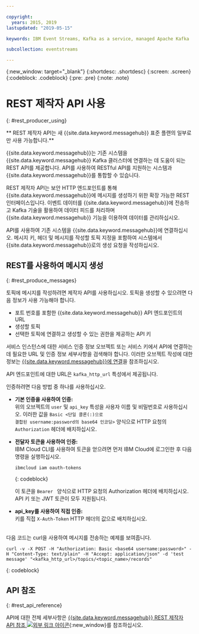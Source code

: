 ```yaml
---

copyright:
  years: 2015, 2019
lastupdated: "2019-05-15"

keywords: IBM Event Streams, Kafka as a service, managed Apache Kafka

subcollection: eventstreams

---
```


{:new_window: target="_blank"}
{:shortdesc: .shortdesc}
{:screen: .screen}
{:codeblock: .codeblock}
{:pre: .pre}
{:note: .note}

# REST 제작자 API 사용
{: #rest_producer_using}


** REST 제작자 API는 새 {{site.data.keyword.messagehub}} 표준 플랜의 일부로만 사용 가능합니다.**
<br/>

{{site.data.keyword.messagehub}}는 기존 시스템을 {{site.data.keyword.messagehub}} Kafka 클러스터에 연결하는 데 도움이 되는 REST API를 제공합니다. API를 사용하여 RESTful API를 지원하는 시스템과 {{site.data.keyword.messagehub}}를 통합할 수 있습니다.

REST 제작자 API는 보안 HTTP 엔드포인트를 통해 {{site.data.keyword.messagehub}}에 메시지를 생성하기 위한 확장 가능한 REST 인터페이스입니다. 이벤트 데이터를 {{site.data.keyword.messagehub}}에 전송하고 Kafka 기술을 활용하여 데이터 피드를 처리하며 {{site.data.keyword.messagehub}} 기능을 이용하여 데이터를 관리하십시오.

API를 사용하여 기존 시스템을 {{site.data.keyword.messagehub}}에 연결하십시오. 메시지 키, 헤더 및 메시지를 작성할 토픽 지정을 포함하여 시스템에서 {{site.data.keyword.messagehub}}로의 생성 요청을 작성하십시오.


## REST를 사용하여 메시지 생성
{: #rest_produce_messages}

토픽에 메시지를 작성하려면 제작자 API를 사용하십시오. 토픽을 생성할 수 있으려면 다음 정보가 사용 가능해야 합니다.

* 포트 번호를 포함한 {{site.data.keyword.messagehub}} API 엔드포인트의 URL
* 생성할 토픽
* 선택한 토픽에 연결하고 생성할 수 있는 권한을 제공하는 API 키

서비스 인스턴스에 대한 서비스 인증 정보 오브젝트 또는 서비스 키에서 API에 연결하는 데 필요한 URL 및 인증 정보 세부사항을 검색해야 합니다. 이러한 오브젝트 작성에 대한 정보는 [{{site.data.keyword.messagehub}}에 연결](/docs/services/EventStreams?topic=eventstreams-connecting)을 참조하십시오.

API 엔드포인트에 대한 URL은 <code>kafka_http_url</code> 특성에서 제공됩니다.

인증하려면 다음 방법 중 하나를 사용하십시오.

* **기본 인증을 사용하여 인증:**<br/>
    위의 오브젝트의 <code>user</code> 및 <code>api_key</code> 특성을 사용자 이름 및 비밀번호로 사용하십시오. 이러한 값을 <code>Basic <단일 콜론(:)으로 결합된 username:password의 base64 인코딩></code> 양식으로 HTTP 요청의 <code>Authorization</code> 헤더에 배치하십시오.

* **전달자 토큰을 사용하여 인증:**<br/>
    IBM Cloud CLI를 사용하여 토큰을 얻으려면 먼저 IBM Cloud에 로그인한 후 다음 명령을 실행하십시오. 

    ```
    ibmcloud iam oauth-tokens
    ```
    {: codeblock}

    이 토큰을 <code>Bearer <token></code> 양식으로 HTTP 요청의 Authorization 헤더에 배치하십시오. API 키 또는 JWT 토큰이 모두 지원됩니다. 

* **api_key를 사용하여 직접 인증:**<br/>
    키를 직접 <code>X-Auth-Token</code> HTTP 헤더의 값으로 배치하십시오.

<br/>
다음 코드는 curl을 사용하여 메시지를 전송하는 예제를 보여줍니다.

```
curl -v -X POST -H "Authorization: Basic <base64 username:password>" -H "Content-Type: text/plain" -H "Accept: application/json" -d 'test message' "<kafka_http_url>/topics/<topic_name>/records"
```
{: codeblock}


## API 참조
{: #rest_api_reference}

API에 대한 전체 세부사항은 [{{site.data.keyword.messagehub}} REST 제작자 API 참조 ![외부 링크 아이콘](../../icons/launch-glyph.svg "외부 링크 아이콘")](https://ibm.github.io/event-streams/api/){:new_window}를 참조하십시오.












